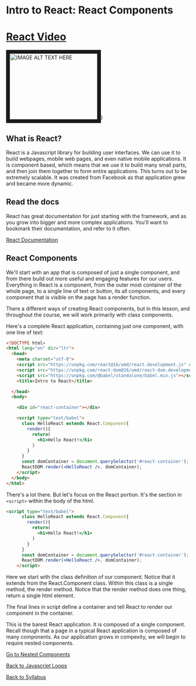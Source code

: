 # Intro to React: React Components

# [React Video](https://player.vimeo.com/video/229416697)

<a href="https://player.vimeo.com/video/229416697" target="_blank"><img src="https://player.vimeo.com/video/229416697"
alt="IMAGE ALT TEXT HERE" width="240" height="180" border="10" /></a>)

## What is React?

React is a Javascript library for building user interfaces.  We can use it to
build webpages, mobile web pages, and even native mobile applications.  It is
component based, which means that we use it to build many small parts, and then
join them together to form entire applications.  This turns out to be extremely
scalable.  It was created from Facebook as that application grew and
became more dynamic.

## Read the docs

React has great documentation for just starting with the framework, and as you grow into bigger and more complex applications.  You'll want to bookmark their documentation, and refer to it often.

[React Documentation](https://facebook.github.io/react/)

## React Components

We'll start with an app that is composed of just a single component, and from
there build out more useful and engaging features for our users.  Everything in React is a component, from the outer most container of the whole page, to a single line of text or button, its all components, and every component that is visible on the page has a render function.

There a different ways of creating React components, but in this lesson, and throughout the course, we will work primarily with class components.

Here's a complete React application, containing just one component, with one line of text:

```html
<!DOCTYPE html>
<html lang="en" dir="ltr">
  <head>
    <meta charset="utf-8">
    <script src="https://unpkg.com/react@16/umd/react.development.js" crossorigin></script>
    <script src="https://unpkg.com/react-dom@16/umd/react-dom.development.js" crossorigin></script>
    <script src="https://unpkg.com/@babel/standalone/babel.min.js"></script>
    <title>Intro to React</title>

  </head>
  <body>

    <div id="react-container"></div>

    <script type="text/babel">
      class HelloReact extends React.Component{
        render(){
          return(
            <h1>Hello React!</h1>
          )
        }
      }
      const domContainer = document.querySelector('#react-container');
      ReactDOM.render(<HelloReact />, domContainer);
    </script>
  </body>
</html>
```

There's a lot there. But let's focus on the React portion. It's the section in `<script>` within the body of the html.

```html
<script type="text/babel">
      class HelloReact extends React.Component{
        render(){
          return(
            <h1>Hello React!</h1>
          )
        }
      }
      const domContainer = document.querySelector('#react-container');
      ReactDOM.render(<HelloReact />, domContainer);
    </script>
```

Here we start with the class definition of our component. Notice that it extends from the React.Component class. Within this class is a single method, the render method. Notice that the render method does one thing, return a single html element.

The final lines in script define a container and tell React to render our component in the container.

This is the barest React application. It is composed of a single component. Recall though that a page in a typical React application is composed of many components. As our application grows in compexity, we will begin to require nested components.

[Go to Nested Components](./02react_nested_components.md)


[Back to Javascript Loops](../js_intermediate/05js_class_inheritance.md)


[Back to Syllabus](../README.md)